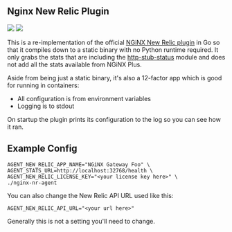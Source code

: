 Nginx New Relic Plugin
----------------------

[![](https://travis-ci.org/Nitro/nginx-nr-agent.svg?branch=master)](https://travis-ci.org/Nitro/nginx-nr-agent)
[![](https://goreportcard.com/badge/github.com/Nitro/nginx-nr-agent)](https://goreportcard.com/report/github.com/Nitro/nginx-nr-agent)

This is a re-implementation of the official [NGiNX New Relic plugin][1] in Go so
that it compiles down to a static binary with no Python runtime required. It
only grabs the stats that are including the [http-stub-status][2] module and does
not add all the stats available from NGiNX Plus.

Aside from being just a static binary, it's also a 12-factor app which is good
for running in containers:

* All configuration is from environment variables
* Logging is to stdout

On startup the plugin prints its configuration to the log so you can see how
it ran.

Example Config
--------------

```
AGENT_NEW_RELIC_APP_NAME="NGiNX Gateway Foo" \
AGENT_STATS_URL=http://localhost:32768/health \
AGENT_NEW_RELIC_LICENSE_KEY="<your license key here>" \
./nginx-nr-agent
```

You can also change the New Relic API URL used like this:

```
AGENT_NEW_RELIC_API_URL="<your url here>"
```

Generally this is not a setting you'll need to change.

[1]: https://github.com/skyzyx/nginx-nr-agent
[2]: http://nginx.org/en/docs/http/ngx_http_stub_status_module.html
